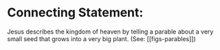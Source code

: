 # Connecting Statement:

Jesus describes the kingdom of heaven by telling a parable about a very small seed that grows into a very big plant. (See: [[figs-parables]])
